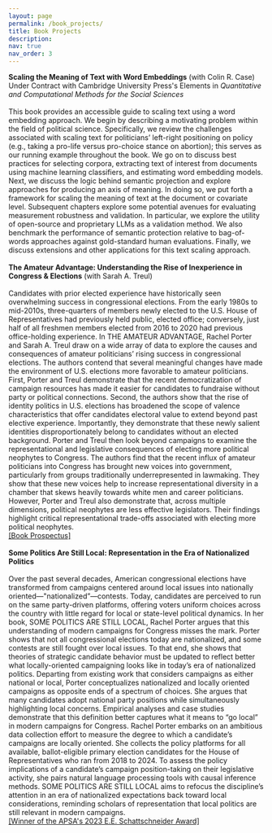 ```yaml
---
layout: page
permalink: /book_projects/
title: Book Projects
description:
nav: true
nav_order: 3
---
```

**Scaling the Meaning of Text with Word Embeddings** (with Colin R. Case) \
Under Contract with Cambridge University Press's Elements in *Quantitative and Computational Methods for the Social Sciences* \
\
This book provides an accessible guide to scaling text using a word embedding approach. We begin by describing a motivating problem within the field of political science. Specifically, we review the challenges associated with scaling text for politicians’ left-right positioning on policy (e.g., taking a pro-life versus pro-choice stance on abortion); this serves as our running example throughout the book. We go on to discuss best practices for selecting corpora, extracting text of interest from documents using machine learning classifiers, and estimating word embedding models. Next, we discuss the logic behind semantic projection and explore approaches for producing an axis of meaning. In doing so, we put forth a framework for scaling the meaning of text at the document or covariate level. Subsequent chapters explore some potential avenues for evaluating measurement robustness and validation. In particular, we explore the utility of open-source and proprietary LLMs as a validation method. We also benchmark the performance of semantic protection relative to bag-of-words approaches against gold-standard human evaluations. Finally, we discuss extensions and other applications for this text scaling approach. 
\
\
**The Amateur Advantage: Understanding the Rise of Inexperience in Congress & Elections** (with Sarah A. Treul) \
\
Candidates with prior elected experience have historically seen overwhelming success in congressional elections. From the early 1980s to mid-2010s, three-quarters of members newly elected to the U.S. House of Representatives had previously held public, elected office; conversely, just half of all freshmen members elected from 2016 to 2020 had previous office-holding experience. In THE AMATEUR ADVANTAGE, Rachel Porter and Sarah A. Treul draw on a wide array of data to explore the causes and consequences of amateur politicians’ rising success in congressional elections. The authors contend that several meaningful changes have made the environment of U.S. elections more favorable to amateur politicians. First, Porter and Treul demonstrate that the recent democratization of campaign resources has made it easier for candidates to fundraise without party or political connections. Second, the authors show that the rise of identity politics in U.S. elections has broadened the scope of valence characteristics that offer candidates electoral value to extend beyond past elective experience. Importantly, they demonstrate that these newly salient identities disproportionately belong to candidates without an elected background. Porter and Treul then look beyond campaigns to examine the representational and legislative consequences of electing more political neophytes to Congress. The authors find that the recent influx of amateur politicians into Congress has brought new voices into government, particularly from groups traditionally underrepresented in lawmaking. They show that these new voices help to increase representational diversity in a chamber that skews heavily towards white men and career politicians. However, Porter and Treul also demonstrate that, across multiple dimensions, political neophytes are less effective legislators. Their findings highlight critical representational trade-offs associated with electing more political neophytes. \
[[Book Prospectus]](/assets/pdf/book_prospectus.pdf) 
\
\
**Some Politics Are Still Local: Representation in the Era of Nationalized Politics** \
\
Over the past several decades, American congressional elections have transformed from campaigns centered around local issues into nationally oriented—"nationalized”—contests. Today, candidates are perceived to run on the same party-driven platforms, offering voters uniform choices across the country with little regard for local or state-level political dynamics. In her book, SOME POLITICS ARE STILL LOCAL, Rachel Porter argues that this understanding of modern campaigns for Congress misses the mark. Porter shows that not all congressional elections today are nationalized, and some contests are still fought over local issues. To that end, she shows that theories of strategic candidate behavior must be updated to reflect better what locally-oriented campaigning looks like in today’s era of nationalized politics. Departing from existing work that considers campaigns as either national or local, Porter conceptualizes nationalized and locally oriented campaigns as opposite ends of a spectrum of choices. She argues that many candidates adopt national party positions while simultaneously highlighting local concerns. Empirical analyses and case studies demonstrate that this definition better captures what it means to “go local” in modern campaigns for Congress. Rachel Porter embarks on an ambitious data collection effort to measure the degree to which a candidate’s campaigns are locally oriented. She collects the policy platforms for all available, ballot-eligible primary election candidates for the House of Representatives who ran from 2018 to 2024. To assess the policy implications of a candidate’s campaign position-taking on their legislative activity, she pairs natural language processing tools with causal inference methods. SOME POLITICS ARE STILL LOCAL aims to refocus the discipline’s attention in an era of nationalized expectations back toward local considerations, reminding scholars of representation that local politics are still relevant in modern campaigns. \
[[Winner of the APSA's 2023 E.E. Schattschneider Award]](https://politicalsciencenow.com/rachel-porter-receives-the-2023-e-e-schattschneider-award/)

